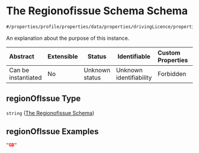 # The Regionofissue Schema Schema

```txt
#/properties/profile/properties/data/properties/drivingLicence/properties/regionOfIssue#/properties/profile/properties/data/properties/drivingLicence/properties/regionOfIssue
```

An explanation about the purpose of this instance.


| Abstract            | Extensible | Status         | Identifiable            | Custom Properties | Additional Properties | Access Restrictions | Defined In                                                                                          |
| :------------------ | ---------- | -------------- | ----------------------- | :---------------- | --------------------- | ------------------- | --------------------------------------------------------------------------------------------------- |
| Can be instantiated | No         | Unknown status | Unknown identifiability | Forbidden         | Allowed               | none                | [policy_transaction.schema.json\*](../../out/policy_transaction.schema.json "open original schema") |

## regionOfIssue Type

`string` ([The Regionofissue Schema](policy_transaction-properties-the-profile-schema-properties-the-profile-data-schema-properties-the-drivinglicence-schema-properties-the-regionofissue-schema.md))

## regionOfIssue Examples

```json
"GB"
```

